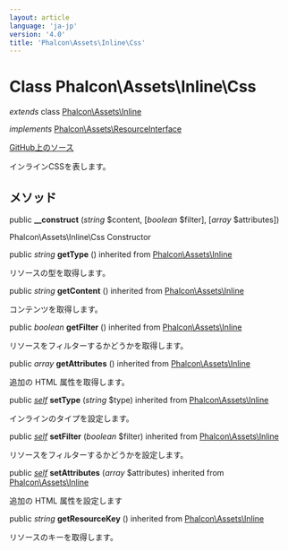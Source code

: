 ```yaml
---
layout: article
language: 'ja-jp'
version: '4.0'
title: 'Phalcon\Assets\Inline\Css'
---
```


# Class **Phalcon\Assets\Inline\Css**

*extends* class [Phalcon\Assets\Inline](/4.0/en/api/Phalcon_Assets_Inline)

*implements* [Phalcon\Assets\ResourceInterface](/4.0/en/api/Phalcon_Assets_ResourceInterface)

<a href="https://github.com/phalcon/cphalcon/tree/v4.0.0/phalcon/assets/inline/css.zep" class="btn btn-default btn-sm">GitHub上のソース</a>

インラインCSSを表します。

## メソッド

public **__construct** (*string* $content, [*boolean* $filter], [*array* $attributes])

Phalcon\Assets\Inline\Css Constructor

public *string* **getType** () inherited from [Phalcon\Assets\Inline](/4.0/en/api/Phalcon_Assets_Inline)

リソースの型を取得します。

public *string* **getContent** () inherited from [Phalcon\Assets\Inline](/4.0/en/api/Phalcon_Assets_Inline)

コンテンツを取得します。

public *boolean* **getFilter** () inherited from [Phalcon\Assets\Inline](/4.0/en/api/Phalcon_Assets_Inline)

リソースをフィルターするかどうかを取得します。

public *array* **getAttributes** () inherited from [Phalcon\Assets\Inline](/4.0/en/api/Phalcon_Assets_Inline)

追加の HTML 属性を取得します。

public [*self*](/4.0/en/api/Phalcon_Assets_Inline_Css) **setType** (*string* $type) inherited from [Phalcon\Assets\Inline](/4.0/en/api/Phalcon_Assets_Inline)

インラインのタイプを設定します。

public [*self*](/4.0/en/api/Phalcon_Assets_Inline_Css) **setFilter** (*boolean* $filter) inherited from [Phalcon\Assets\Inline](/4.0/en/api/Phalcon_Assets_Inline)

リソースをフィルターするかどうかを設定します。

public [*self*](/4.0/en/api/Phalcon_Assets_Inline_Css) **setAttributes** (*array* $attributes) inherited from [Phalcon\Assets\Inline](/4.0/en/api/Phalcon_Assets_Inline)

追加の HTML 属性を設定します

public *string* **getResourceKey** () inherited from [Phalcon\Assets\Inline](/4.0/en/api/Phalcon_Assets_Inline)

リソースのキーを取得します。